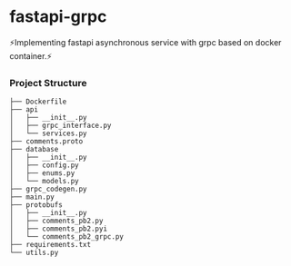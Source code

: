 # fastapi-grpc
⚡️Implementing fastapi asynchronous service with grpc based on docker container.⚡️

### Project Structure
```
├── Dockerfile
├── api
│   ├── __init__.py
│   ├── grpc_interface.py
│   └── services.py
├── comments.proto
├── database
│   ├── __init__.py
│   ├── config.py
│   ├── enums.py
│   └── models.py
├── grpc_codegen.py
├── main.py
├── protobufs
│   ├── __init__.py
│   ├── comments_pb2.py
│   ├── comments_pb2.pyi
│   └── comments_pb2_grpc.py
├── requirements.txt
└── utils.py
```
